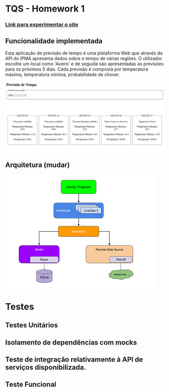# TQS - Homework 1

### [Link para experimentar o site](https://github.com/joaosilva9/tqshw1)

## Funcionalidade implementada

Esta aplicação de previsão de tempo é uma plataforma Web que através da API do IPMA apresenta dados sobre o tempo de várias regiões. O utilizador escolhe um local como 'Aveiro' e de seguida são apresentadas as previsões para os próximos 5 dias. Cada previsão é composta por temperatura máxima, temperatura mínima, probabilidade de chover.

![alt text](https://github.com/joaosilva9/tqshw1/blob/master/webTQShw1.png)

## Arquitetura (mudar)
![alt text](https://github.com/joaosilva9/SolAppICM/blob/master/architecture.png)

# Testes
## Testes Unitários
## Isolamento de dependências com mocks
## Teste de integração relativamente à API de serviços disponibilizada.
## Teste Funcional
